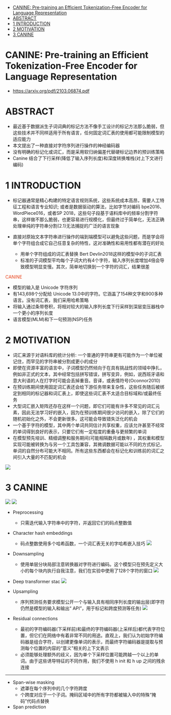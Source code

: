 <!-- TOC -->

- [CANINE: Pre-training an Efficient Tokenization-Free Encoder for Language Representation](#canine-pre-training-an-efficient-tokenization-free-encoder-for-language-representation)
- [ABSTRACT](#abstract)
- [1 INTRODUCTION](#1-introduction)
- [2 MOTIVATION](#2-motivation)
- [3 CANINE](#3-canine)

<!-- /TOC -->
# CANINE: Pre-training an Efficient Tokenization-Free Encoder for Language Representation

- https://arxiv.org/pdf/2103.06874.pdf

# ABSTRACT
- 最近基于数据派生子词词典的标记方法不像手工设计的标记方法那么脆弱，但这些技术并不同样适用于所有语言，任何固定词汇表的使用都可能限制模型的适应能力
- 本文提出了一种直接对字符序列进行操作的神经编码器
- 没有明确的标记化或词汇，而是采用软归纳偏差代替硬标记边界的预训练策略
- Canine 结合了下行采样(降低了输入序列长度)和深度转换堆栈(对上下文进行编码)

# 1 INTRODUCTION
- 标记器通常是精心构建的特定语言规则系统，这些系统成本高昂，需要人工特征工程和语言专业知识; 或者是数据驱动的算法，比如字节对编码 bpe2016、 WordPiece016，或者SP 2018，这些句子段基于语料库中的频率分割字符串，这样做不那么脆弱，也更容易进行规模化，但最终过于简单化，无法正确处理单纯的字符串分割(2.1)无法捕捉的广泛的语言现象

- 直接对原始文本字符串进行操作的端到端模型可以避免这些问题，而是学会将单个字符组合成它自己任意复杂的特性，这对准确性和易用性都有潜在的好处
  - 用单个字符组成的词汇表替换 Bert Devlin2018这样的模型中的子词汇表
  - 标准的子词模型平均每个子词大约有4个字符，输入序列长度增加4倍会导致模型明显变慢。其次，简单地切换到一个字符的词汇，结果很差

<font color=#e84118>CANINE</font>

- 模型的输入是 Unicode 字符序列
- 有143,698个分配给 Unicode 13.0中的字符。它涵盖了154种文字和900多种语言。没有词汇表，我们采用哈希策略
- 将输入通过条带卷积，将相对较大的输入序列长度下行采样到深层变压器栈中一个更小的序列长度
- 语言模型(MLM)和下一句预测(NSP)任务

# 2 MOTIVATION
- 词汇来源于对语料库的统计分析: 一个普通的字符串更有可能作为一个单位被记住，而罕见的字符串被分割成更小的成分
- 即使在资源丰富的语言中，子词模型仍然倾向于在具有挑战性的领域中挣扎，例如非正式的文本，其中经常包括拼写错误，拼写变异，例如，说西班牙语和意大利语的人在打字时可能会丢掉重音。音译，或表情符号(Oconnor2010)
- 在预训练期间使用固定词汇表还会给下游任务带来复杂性，这些任务随后被绑定到相同的标记器和词汇表上，即使这些词汇表不太适合目标域和/或最终任务
- 大型词汇嵌入矩阵还存在这样一个问题，即它们可能有许多不常见的词汇元素，因此无法学习好的嵌入，因为在预训练期间很少访问的嵌入，除了它们的随机初始化之外，不会更新很多。这可能会导致错失泛化的机会
- 一个基于字符的模型，其中两个单词共同估计共享权重，应该允许甚至不经常的单词得到良好的表示，只要它们有一定程度的重叠与更频繁的单词
- 在模型预先培训、精细调整和服务期间(可能相隔数月或数年) ，其权重和模型实现可能被转换为与另一个工具包兼容，其微调数据可能以不同的方式标记，单词的自然分布可能大不相同。所有这些东西都会在标记化和训练前的词汇之间引入大量的不匹配的机会

![](../../../source/images/29021820212918370302.png)

# 3 CANINE
![](../../../source/images/56021820215618470302.png)
![](../../../source/images/28021820212818450302.png)
- Preprocessing
  - 只需迭代输入字符串中的字符，并返回它们的码点整数值

- Character hash embeddings
  - 码点整数使用多个哈希函数，一个词汇表无关的字哈希嵌入技巧
![](../../../source/images/11021820211118510302.png)

- Downsampling
  - 使用单层分块局部注意转换器对字符进行编码。这个模型只在预先定义大小的每个块内执行自我注意，我们在实验中使用了128个字符的窗口
![](../../../source/images/11021820211118540302.png)

- Deep transformer stac
![](../../../source/images/17031820211718000303.png)

- Upsampling
  - 序列预测任务要求模型公开一个与输入具有相同序列长度的输出层(即字符仍然是模型的输入和输出“ API”，用于标记和跨度预测等任务)
![](../../../source/images/12021820211218550302.png)

- Residual connections
  - 最初的字符编码器(下采样前)和最终的字符编码器(上采样后)都代表字符位置，但它们在网络中有着非常不同的用途。直观上，我们认为初始字符编码器是组合字符，以创建更像单词的表示，而最终字符编码器是提取与预测每个位置的内容的“意义”相关的上下文表示
  - 必须能够处理额外的歧义，因为单个下采样位置可能跨越一个以上的单词。由于这些诱导特征的不同作用，我们不使用 h init 和 h up 之间的残余连接

---

- Span-wise masking
  - 遮罩在每个序列中的几个字符跨度
  - 个跨度对应于一个子词。掩码区域中的所有字符都被输入中的特殊“掩码”代码点替换
- Span prediction
